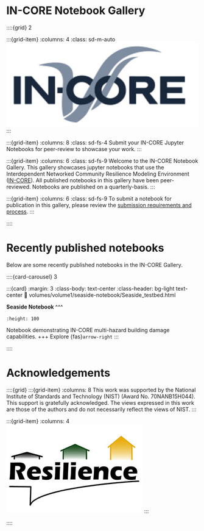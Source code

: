 # IN-CORE Notebook Gallery

::::{grid} 2

:::{grid-item}
:columns: 4
:class: sd-m-auto
![ScreenShot](images/incore-logo.png)
:::

:::{grid-item}
:columns: 8
:class: sd-fs-4
Submit your IN-CORE Jupyter Notebooks for peer-review to showcase your work. 
:::

:::{grid-item}
:columns: 6
:class: sd-fs-9
Welcome to the IN-CORE Notebook Gallery. This gallery showcases jupyter notebooks that use the Interdependent Networked Community Resilience Modeling Environment ([IN-CORE](https://incore.ncsa.illinois.edu/)). All published notebooks in this gallery have been peer-reviewed. Notebooks are published on a quarterly-basis.
:::

:::{grid-item}
:columns: 6
:class: sd-fs-9
To submit a notebook for publication in this gallery, please review the [submission requirements and process](submission.md). 
:::

::::

# Recently published notebooks

Below are some recently published notebooks in the IN-CORE Gallery.


::::{card-carousel} 3

:::{card}
:margin: 3
:class-body: text-center
:class-header: bg-light text-center
:link: volumes/volume1/seaside-notebook/Seaside_testbed.html
<!-- :link-type: doc -->
**Seaside Notebook**
^^^
```{image} volumes/volume1/seaside-jupyter/images/Buildings.png
:height: 100
```
Notebook demonstrating IN-CORE multi-hazard building damage capabilities.
+++
Explore {fas}`arrow-right`
:::

::::


# Acknowledgements
::::{grid}
:::{grid-item}
:columns: 8
This work was supported by the National Institute of Standards and Technology (NIST) (Award No. 70NANB15H044). This support is gratefully acknowledged. The views expressed in this work are those of the authors and do not necessarily reflect the views of NIST.
:::

:::{grid-item}
:columns: 4
![ScreenShot](images/resilience-logo.png)
:::

::::

